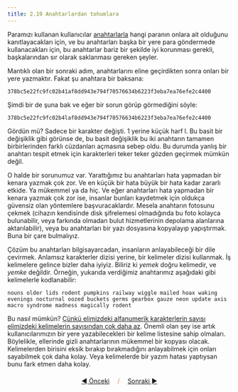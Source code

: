 ```yaml
---
title: 2.19 Anahtarlardan tohumlara
---
```


Paramızı kullanan kullanıcılar [anahtarlarla](2.15_keys.md) hangi
paranın onlara ait olduğunu kanıtlayacakları için, ve bu anahtarları
başka bir yere para göndermede kullanacakları için, bu anahtarlar
bariz bir şekilde iyi korunması gerekli, başkalarından sır olarak
saklanması gereken şeyler.

Mantıklı olan bir sonraki adım, anahtarlarını eline geçirdikten sonra
onları bir yere yazmaktır.  Fakat şu anahtara bir baksana:

`378bc5e22fc9fc02b41af8dd943e794f70576634b6223f3eba7ea76efe2c4400`

Şimdi bir de şuna bak ve eğer bir sorun görüp görmediğini söyle:

`378bc5e22fc9fc02b4laf8dd943e794f70576634b6223f3eba7ea76efe2c4400`

Gördün mü?  Sadece bir karakter değişti.  1 yerine küçük harf l.  Bu
basit bir değişiklik gibi görünse de, bu basit değişiklik bu iki
anahtarın tamamen birbirlerinden farklı cüzdanları açmasına sebep
oldu.  Bu durumda yanlış bir anahtarı tespit etmek için karakterleri
teker teker gözden geçirmek mümkün değil.

O halde bir sorunumuz var.  Yarattığımız bu anahtarları hata yapmadan
bir kenara yazmak çok zor.  Ve en küçük bir hata büyük bir hata kadar
zararlı etkide.  Ya mükemmel ya da hiç.  Ve eğer anahtarları hata
yapmadan bir kenara yazmak çok zor ise, insanlar bunları kaydetmek
için oldukça güvensiz olan yöntemlere başvuracaklardır.  Mesela
anahtarın fotosunu çekmek (cihazın kendisinde disk şifrelemesi
olmadığında bu foto kolayca bulunabilir, veya farkında olmadan bulut
hizmetlerinin depolama alanlarına aktarılabilir), veya bu anahtarları
bir yazı dosyasına kopyalayıp yapıştırmak.  Buna bir çare bulmalıyız.

Çözüm bu anahtarları bilgisayarcadan, insanların anlayabileceği bir
dile çevirmek.  Anlamsız karakterler dizisi yerine, bir kelimeler
dizisi kullanmak.  İş kelimelere gelince bizler daha iyiyiz.  Biliriz
ki *yemek* doğru kelimedir, ve *yemke* değildir.  Örneğin, yukarıda
verdiğimiz anahtarımız aşağıdaki gibi kelimelerle kodlanabilir:

`nouns older lids rodent pumpkins railway wiggle mailed hoax waking
evenings nocturnal oozed buckets germs gearbox gauze neon update axis
macro syndrome madness magically rodent`

Bu nasıl mümkün?  [Çünkü elimizdeki alfanumerik karakterlerin sayısı
elimizdeki kelimelerin sayısından çok daha
az](2.20_mnemonic_seeds.md).  Önemli olan şey ise artık
kullanıcılarımızın bir yere yazabilecekleri bir kelime listesine sahip
olmaları.  Böylelikle, ellerinde gizli anahtarlarının mükemmel bir
kopyası olacak.  Kelimelerden birisini eksik bırakıp bırakmadığını
anlayabilmek için onları sayabilmek çok daha kolay.  Veya kelimelerde
bir yazım hatası yaptıysan bunu fark etmen daha kolay.



<p align='center' style='margin-top: 1.5em;'><span style='margin-right: 1em;'><a href="./2.18_public_key.md">◄ Önceki</a></span> <span style='color: #ff774d;'>/</span> <span style='margin-left: 1em;'><a href="./2.20_mnemonic_seeds.md">Sonraki ►</a></span></p>
